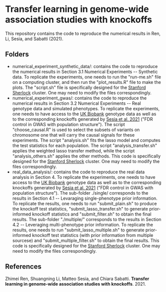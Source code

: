 # Transfer learning in genome-wide association studies with knockoffs
This repository contains the code to reproduce the numerical results in Ren, Li, Sesia, and Sabatti (2021).

## Folders
* numerical_experiment_synthetic_data/: contains the code to reproduce the numerical results in Section 3.1 Numerical Experiments -- Synthetic data. To replicate the experiments, one needs to run the "run-me.sh" file on a computing cluster, and then run the "plot_results.R" file to make the plots. The "script.sh" file is specifically designed for the [Stanford Sherlock](https://www.sherlock.stanford.edu/) cluster. One may need to modify the files correspondingly. 
* numerical_experiment_gwas/: contains the code to reproduce the numerical results in Section 3.2 Numerical Experiments -- Real genotype data and simulated phenotypes. To replicate the experiments, one needs to have access to the [UK Biobank](https://www.ukbiobank.ac.uk/) genotype data as well as to the corresponding knockoffs generated by [Sesia et al. 2021](https://www.biorxiv.org/content/10.1101/2020.08.04.236703v2) ("FDR control in GWAS with population structure"). The script "choose_causal.R" is used to select the subsets of variants on chromosome one that will carry the causal signals for these experiments. The script "analysis.sh" fits the lasso model and computes the test statistics for each population. The script "analysis_transfer.sh" applies the weighted lasso transfer method, while the script "analysis_others.sh" applies the other methods. This code is specifically designed for the [Stanford Sherlock](https://www.sherlock.stanford.edu/) cluster. One may need to modify the files correspondingly. 
* real_data_analysis/: contains the code to reproduce the real data analysis in Section 4. To replicate the experiments, one needs to have access to the [UK Biobank](https://www.ukbiobank.ac.uk/) genotype data as well as to the corresponding knockoffs generated by [Sesia et al. 2021](https://www.biorxiv.org/content/10.1101/2020.08.04.236703v2) ("FDR control in GWAS with population structure"). The sub-folder ./single/ corresponds to the results in Section 4.1 -- Levaraging single-phenotype prior information. To replicate the results, one needs to run "submit_plain.sh" to produce the knockoff test statistics, "submit_lasso_transfer.sh" to generate prior-informed knockoff statistics and "submit_filter.sh" to obtain the final results. The sub-folder "./multiple/" corresponds to the results in Section 4.2 -- Leveraging multi-phenotype prior information. To replicate the results, one needs to run "submit_lasso_multiple.sh" to generate prior-informed knockoff test statistics (with prior information from multiple sourcese) and "submit_multiple_filter.sh" to obtain the final results. This code is specifically designed for the [Stanford Sherlock](https://www.sherlock.stanford.edu/) cluster. One may need to modify the files correspondingly. 

## References
Zhimei Ren, Shuangning Li, Matteo Sesia, and Chiara Sabatti. <b>Transfer learning in genome-wide association studies with knockoffs</b>. 2021.
